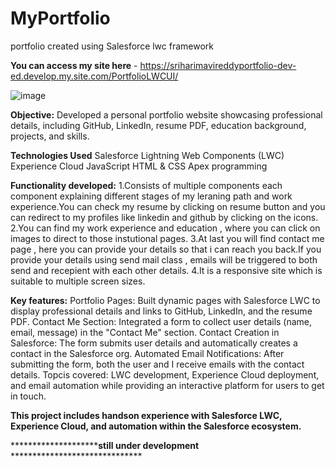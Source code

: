 # MyPortfolio
portfolio created using Salesforce lwc framework

**You can access my site here** - https://sriharimavireddyportfolio-dev-ed.develop.my.site.com/PortfolioLWCUI/

![image](https://github.com/user-attachments/assets/84ac27e2-5a10-424a-957b-35cbdbd671b8)

**Objective:** Developed a personal portfolio website showcasing professional details, including GitHub, LinkedIn, resume PDF, education background, projects, and skills.


**Technologies Used**
Salesforce Lightning Web Components (LWC)
Experience Cloud
JavaScript
HTML & CSS
Apex programming

**Functionality developed:**
1.Consists of multiple components each component explaining different stages of my leraning path and work experience.You can check my resume by clicking on resume button and you can redirect to my profiles like linkedin and github by clicking on the icons.
2.You can find my work experience and education , where you can click on images to direct to those instutional pages.
3.At last you will find contact me page , here you can provide your details so that i can reach you back.If you provide your details using send mail class , emails will be triggered to both send and recepient with each other details.
4.It is a responsive site which is suitable to multiple screen sizes.

**Key features:**
Portfolio Pages: Built dynamic pages with Salesforce LWC to display professional details and links to GitHub, LinkedIn, and the resume PDF.
Contact Me Section: Integrated a form to collect user details (name, email, message) in the "Contact Me" section.
Contact Creation in Salesforce: The form submits user details and automatically creates a contact in the Salesforce org.
Automated Email Notifications: After submitting the form, both the user and I receive emails with the contact details.
Topcis covered: LWC development, Experience Cloud deployment, and email automation while providing an interactive platform for users to get in touch.

**This project includes handson experience with Salesforce LWC, Experience Cloud, and automation within the Salesforce ecosystem.**





**********************still under development** ******************************
